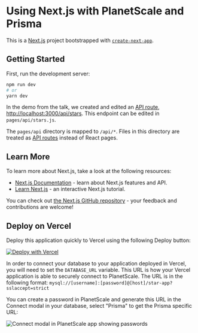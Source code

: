 # Using Next.js with PlanetScale and Prisma

This is a [Next.js](https://nextjs.org/) project bootstrapped with [`create-next-app`](https://github.com/vercel/next.js/tree/canary/packages/create-next-app).

## Getting Started

First, run the development server:

```bash
npm run dev
# or
yarn dev
```

In the demo from the talk, we created and edited an [API route](https://nextjs.org/docs/api-routes/introduction), [http://localhost:3000/api/stars](http://localhost:3000/api/stars). This endpoint can be edited in `pages/api/stars.js`.

The `pages/api` directory is mapped to `/api/*`. Files in this directory are treated as [API routes](https://nextjs.org/docs/api-routes/introduction) instead of React pages.

## Learn More

To learn more about Next.js, take a look at the following resources:

- [Next.js Documentation](https://nextjs.org/docs) - learn about Next.js features and API.
- [Learn Next.js](https://nextjs.org/learn) - an interactive Next.js tutorial.

You can check out [the Next.js GitHub repository](https://github.com/vercel/next.js/) - your feedback and contributions are welcome!

## Deploy on Vercel

Deploy this application quickly to Vercel using the following Deploy button:

[![Deploy with Vercel](https://vercel.com/button)](https://vercel.com/new/clone?repository-url=https%3A%2F%2Fgithub.com%2Fplanetscale%2Fnextjs-conf-2021&env=DATABASE_URL&envDescription=Create%20a%20new%20Password%20in%20PlanetScale%20and%20get%20the%20Prisma%20URL.%20Example%3A%20mysql%3A%2F%2F%5Busername%5D%3A%5Bpassword%5D%40%5Bhost%5D%2Fstar-app%3Fsslaccept%3Dstrict&envLink=https%3A%2F%2Fdocs.planetscale.com%2Fconcepts%2Fconnection-strings)

In order to connect your database to your application deployed in Vercel, you will need to set the `DATABASE_URL` variable. This URL is how your Vercel application is able to securely connect to PlanetScale. The URL is in the following format: `mysql://[username]:[password]@[host]/star-app?sslaccept=strict`

You can create a password in PlanetScale and generate this URL in the Connect modal in your database, select "Prisma" to get the Prisma specific URL: 

![Connect modal in PlanetScale app showing passwords](https://cdn.sanity.io/images/f1avhira/production/ecc1910dce37410254a169060a35538976a1fdf5-1624x1298.png)
